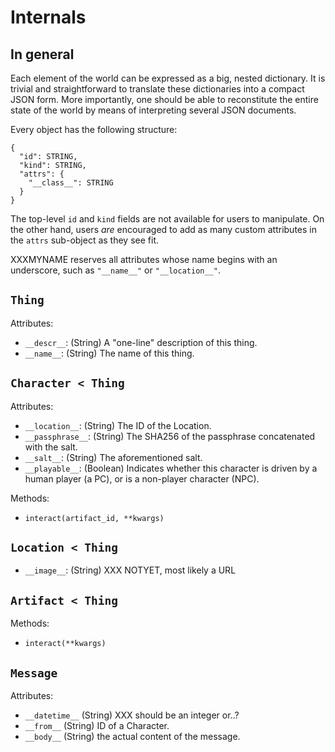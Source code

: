 # Internals

## In general

Each element of the world can be expressed as a big, nested dictionary. It
is trivial and straightforward to translate these dictionaries into a
compact JSON form. More importantly, one should be able to reconstitute the
entire state of the world by means of interpreting several JSON documents.

Every object has the following structure:

    {
      "id": STRING,
      "kind": STRING,
      "attrs": {
        "__class__": STRING
      }
    }

The top-level `id` and `kind` fields are not available for users to
manipulate. On the other hand, users _are_ encouraged to add as many custom
attributes in the `attrs` sub-object as they see fit.

XXXMYNAME reserves all attributes whose name begins with an underscore, such
as `"__name__"` or `"__location__"`.



## `Thing`

Attributes:

- `__descr__`: (String) A "one-line" description of this thing.
- `__name__`: (String) The name of this thing.


## `Character < Thing`

Attributes:

- `__location__`: (String) The ID of the Location.
- `__passphrase__`: (String) The SHA256 of the passphrase concatenated with
  the salt.
- `__salt__`: (String) The aforementioned salt.
- `__playable__`: (Boolean) Indicates whether this character is driven by a
  human player (a PC), or is a non-player character (NPC).


Methods:

- `interact(artifact_id, **kwargs)`


## `Location < Thing`

- `__image__`: (String) XXX NOTYET, most likely a URL


## `Artifact < Thing`

Methods:

- `interact(**kwargs)`


## `Message`

Attributes:

- `__datetime__` (String) XXX should be an integer or..?
- `__from__` (String) ID of a Character.
- `__body__` (String) the actual content of the message.
